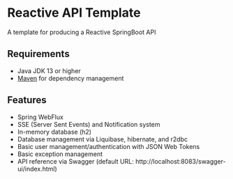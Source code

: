 
# Reactive API Template

A template for producing a Reactive SpringBoot API

## Requirements

- Java JDK 13 or higher
- [Maven](https://maven.apache.org/download.cgi/) for dependency management



## Features

- Spring WebFlux
- SSE (Server Sent Events) and Notification system
- In-memory database (h2)
- Database management via Liquibase, hibernate, and r2dbc
- Basic user management/authentication with JSON Web Tokens
- Basic exception management
- API reference via Swagger (default URL: http://localhost:8083/swagger-ui/index.html)
